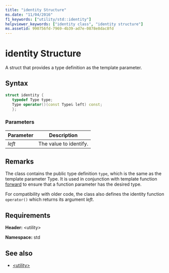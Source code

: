 ```yaml
---
title: "identity Structure"
ms.date: "11/04/2016"
f1_keywords: ["utility/std::identity"]
helpviewer_keywords: ["identity class", "identity structure"]
ms.assetid: 990756fd-7969-4b39-ad7e-0878e8dac8fd
---
```

# identity Structure

A struct that provides a type definition as the template parameter.

## Syntax

```cpp
struct identity {
   typedef Type type;
   Type operator()(const Type& left) const;
   };
```

### Parameters

|Parameter|Description|
|---------------|-----------------|
|*left*|The value to identify.|

## Remarks

The class contains the public type definition `type`, which is the same as the template parameter Type. It is used in conjunction with template function [forward](../standard-library/utility-functions.md#forward) to ensure that a function parameter has the desired type.

For compatibility with older code, the class also defines the identity function `operator()` which returns its argument *left*.

## Requirements

**Header:** \<utility>

**Namespace:** std

## See also

- [\<utility>](../standard-library/utility.md)

